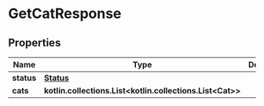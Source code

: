 
# GetCatResponse

## Properties
Name | Type | Description | Notes
------------ | ------------- | ------------- | -------------
**status** | [**Status**](Status.md) |  |  [optional]
**cats** | **kotlin.collections.List&lt;kotlin.collections.List&lt;Cat&gt;&gt;** |  |  [optional]



